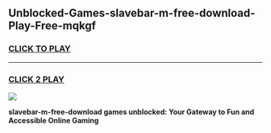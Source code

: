 
## Unblocked-Games-slavebar-m-free-download-Play-Free-mqkgf
<h3>
<a href="https://premium76.site?title=slavebar-m-free-download&ref=17A">CLICK TO PLAY</a></h3>
<hr>

<h3>
<a href="https://premium76.site?title=slavebar-m-free-download&ref=17A">CLICK 2 PLAY</a>
  
</h3>

<a href="https://premium76.site?title=slavebar-m-free-download&ref=17A"><img src="https://clearcache.store/games.png"></a>


**slavebar-m-free-download games unblocked: Your Gateway to Fun and Accessible Online Gaming**
